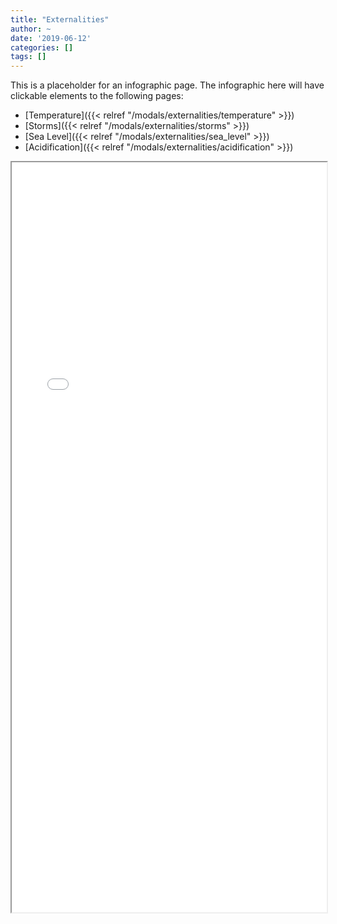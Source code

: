 ```yaml
---
title: "Externalities"
author: ~
date: '2019-06-12'
categories: []
tags: []
---
```


This is a placeholder for an infographic page.
The infographic here will have clickable elements to the following pages:

- [Temperature]({{< relref "/modals/externalities/temperature" >}})
- [Storms]({{< relref "/modals/externalities/storms" >}})
- [Sea Level]({{< relref "/modals/externalities/sea_level" >}})
- [Acidification]({{< relref "/modals/externalities/acidification" >}})

 <iframe src="../../svg/externalities.svg" width=100% height=1200>
